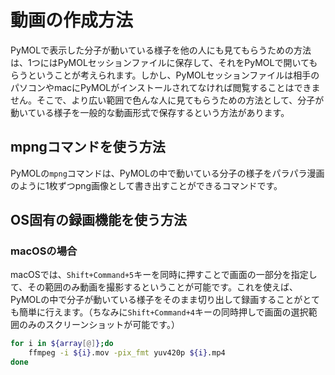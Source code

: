 # 動画の作成方法

PyMOLで表示した分子が動いている様子を他の人にも見てもらうための方法は、1つにはPyMOLセッションファイルに保存して、それをPyMOLで開いてもらうということが考えられます。しかし、PyMOLセッションファイルは相手のパソコンやmacにPyMOLがインストールされてなければ閲覧することはできません。そこで、より広い範囲で色んな人に見てもらうための方法として、分子が動いている様子を一般的な動画形式で保存するという方法があります。

## mpngコマンドを使う方法

PyMOLの`mpng`コマンドは、PyMOLの中で動いている分子の様子をパラパラ漫画のように1枚ずつpng画像として書き出すことができるコマンドです。

## OS固有の録画機能を使う方法

### macOSの場合
macOSでは、`Shift+Command+5`キーを同時に押すことで画面の一部分を指定して、その範囲のみ動画を撮影するということが可能です。これを使えば、PyMOLの中で分子が動いている様子をそのまま切り出して録画することがとても簡単に行えます。（ちなみに`Shift+Command+4`キーの同時押しで画面の選択範囲のみのスクリーンショットが可能です。）



```bash
for i in ${array[@]};do
    ffmpeg -i ${i}.mov -pix_fmt yuv420p ${i}.mp4
done
```